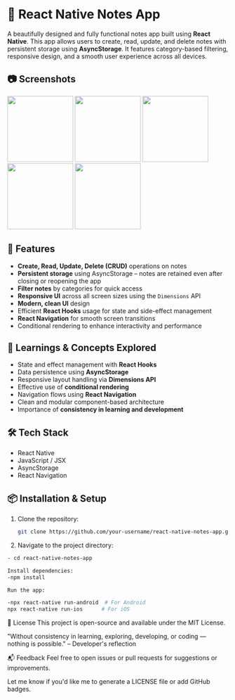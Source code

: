 # 📝 React Native Notes App

A beautifully designed and fully functional notes app built using **React Native**. This app allows users to create, read, update, and delete notes with persistent storage using **AsyncStorage**. It features category-based filtering, responsive design, and a smooth user experience across all devices.

## 📷 Screenshots
<img src="https://github.com/user-attachments/assets/7a4d81ff-52a7-4f33-a878-50e742fde457" width="150">
<img src="https://github.com/user-attachments/assets/367ecfda-271c-42a6-8059-717bd20335f3" width="150">
<img src="https://github.com/user-attachments/assets/ecad05e2-38c6-438d-946c-535c26ea1aa4" width="150">
<img src="https://github.com/user-attachments/assets/4a8f979f-7047-4611-9d7e-aca6f6f88cc6" width="150">
<img src="https://github.com/user-attachments/assets/3b24a124-a3e5-4815-8873-4d184d1a3f0a" width="150">


## 🚀 Features

- **Create, Read, Update, Delete (CRUD)** operations on notes
- **Persistent storage** using AsyncStorage – notes are retained even after closing or reopening the app
- **Filter notes** by categories for quick access
- **Responsive UI** across all screen sizes using the `Dimensions` API
- **Modern, clean UI** design
- Efficient **React Hooks** usage for state and side-effect management
- **React Navigation** for smooth screen transitions
- Conditional rendering to enhance interactivity and performance

## 🧠 Learnings & Concepts Explored

- State and effect management with **React Hooks**
- Data persistence using **AsyncStorage**
- Responsive layout handling via **Dimensions API**
- Effective use of **conditional rendering**
- Navigation flows using **React Navigation**
- Clean and modular component-based architecture
- Importance of **consistency in learning and development**

## 🛠️ Tech Stack

- React Native
- JavaScript / JSX
- AsyncStorage
- React Navigation

## 📦 Installation & Setup

1. Clone the repository:
   ```bash
   git clone https://github.com/your-username/react-native-notes-app.git

2. Navigate to the project directory:
```bash
- cd react-native-notes-app

Install dependencies:
-npm install

Run the app:

-npx react-native run-android  # For Android
npx react-native run-ios      # For iOS
```
📄 License
This project is open-source and available under the MIT License.

"Without consistency in learning, exploring, developing, or coding — nothing is possible."
– Developer's reflection

📬 Feedback
Feel free to open issues or pull requests for suggestions or improvements.


Let me know if you'd like me to generate a LICENSE file or add GitHub badges.
